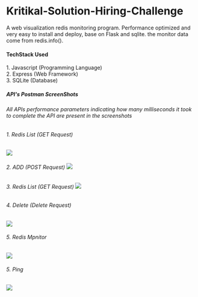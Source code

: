 # Kritikal-Solution-Hiring-Challenge
A web visualization redis monitoring program. Performance optimized and very easy to install and deploy, base on Flask and sqlite. the monitor data come from redis.info().


<h4> TechStack Used</h4>
1. Javascript (Programming Language)<br>
2. Express (Web Framework)<br>
3. SQLite (Database)<br>

<h5> API's Postman ScreenShots </h5>
<h6> All APIs  performance parameters indicating how many milliseconds it took to complete the API are present in the screenshots</h6>
<h6> 1. Redis List (GET Request)</h6>
<img src="https://user-images.githubusercontent.com/34139754/98576323-5e987300-22e0-11eb-9ee7-dd8662c6bb67.png">
<h6> 2. ADD (POST Request)
<img src="https://user-images.githubusercontent.com/34139754/98576334-648e5400-22e0-11eb-96d2-025cd88f0473.png">
<h6> 3. Redis List (GET Request)
<img src="https://user-images.githubusercontent.com/34139754/98576323-5e987300-22e0-11eb-9ee7-dd8662c6bb67.png">
<h6> 4. Delete (Delete Request) </h6>
<img src="https://user-images.githubusercontent.com/34139754/98576305-59d3bf00-22e0-11eb-9e60-0000ab8f17fd.png">
<h6> 5. Redis Mpnitor </h6>
<img src="https://user-images.githubusercontent.com/34139754/98576279-52acb100-22e0-11eb-9255-cfd85c56457e.png">
<h6> 5. Ping </h6>
<img src="https://user-images.githubusercontent.com/34139754/98576276-517b8400-22e0-11eb-8c64-a81b45aa7f16.png">
